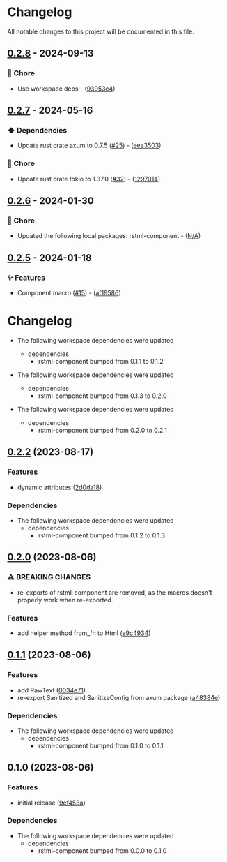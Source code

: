 # Changelog

All notable changes to this project will be documented in this file.

## [0.2.8](https://github.com/YoloDev/rstml-component/compare/0.2.7..0.2.8) - 2024-09-13

### 🔨 Chore

- Use workspace deps - ([93953c4](https://github.com/YoloDev/rstml-component/commit/93953c43c0057d3f9907e92c91d86106cebd678e))

## [0.2.7](https://github.com/YoloDev/rstml-component/compare/0.2.6..0.2.7) - 2024-05-16

### ⬆️ Dependencies

- Update rust crate axum to 0.7.5 ([#25](https://github.com/YoloDev/rstml-component/pull/25)) - ([eea3503](https://github.com/YoloDev/rstml-component/commit/eea35038a8565fa82dd374c6baffc2cfb1da74b6))

### 🔨 Chore

- Update rust crate tokio to 1.37.0 ([#32](https://github.com/YoloDev/rstml-component/pull/32)) - ([1297014](https://github.com/YoloDev/rstml-component/commit/1297014a6a013940494c2cda4285a9a8a15f4e0a))

## [0.2.6](https://github.com/YoloDev/rstml-component/compare/0.2.5..0.2.6) - 2024-01-30

### 🔨 Chore

- Updated the following local packages: rstml-component - ([N/A](https://github.com/YoloDev/rstml-component/commit/N/A))

## [0.2.5](https://github.com/YoloDev/rstml-component/compare/0.2.2..0.2.5) - 2024-01-18

### ✨ Features

- Component macro ([#15](https://github.com/YoloDev/rstml-component/pull/15)) - ([af19586](https://github.com/YoloDev/rstml-component/commit/af19586a86e0e760b0269d130962b72d904d5a75))

# Changelog

* The following workspace dependencies were updated
  * dependencies
    * rstml-component bumped from 0.1.1 to 0.1.2

* The following workspace dependencies were updated
  * dependencies
    * rstml-component bumped from 0.1.3 to 0.2.0

* The following workspace dependencies were updated
  * dependencies
    * rstml-component bumped from 0.2.0 to 0.2.1

## [0.2.2](https://github.com/YoloDev/rstml-component/compare/rstml-component-axum-v0.2.1...rstml-component-axum-v0.2.2) (2023-08-17)


### Features

* dynamic attributes ([2d0da18](https://github.com/YoloDev/rstml-component/commit/2d0da18727dc7adf43a8bc21f012853deec242e8))


### Dependencies

* The following workspace dependencies were updated
  * dependencies
    * rstml-component bumped from 0.1.2 to 0.1.3

## [0.2.0](https://github.com/YoloDev/rstml-component/compare/rstml-component-axum-v0.1.1...rstml-component-axum-v0.2.0) (2023-08-06)


### ⚠ BREAKING CHANGES

* re-exports of rstml-component are removed, as the macros doesn't properly work when re-exported.

### Features

* add helper method from_fn to Html ([e9c4934](https://github.com/YoloDev/rstml-component/commit/e9c4934d6a1b2f309d5eaf7df9343fa2307a34e0))

## [0.1.1](https://github.com/YoloDev/rstml-component/compare/rstml-component-axum-v0.1.0...rstml-component-axum-v0.1.1) (2023-08-06)


### Features

* add RawText ([0034e71](https://github.com/YoloDev/rstml-component/commit/0034e716fc0871a689b72b27a03acf88c982a476))
* re-export Sanitized and SanitizeConfig from axum package ([a48384e](https://github.com/YoloDev/rstml-component/commit/a48384e3689c1b296906be60ac3f204068214a18))


### Dependencies

* The following workspace dependencies were updated
  * dependencies
    * rstml-component bumped from 0.1.0 to 0.1.1

## 0.1.0 (2023-08-06)


### Features

* initial release ([9ef453a](https://github.com/YoloDev/rstml-component/commit/9ef453a6ec51e1093828cfccd6de43d21da7e9e0))


### Dependencies

* The following workspace dependencies were updated
  * dependencies
    * rstml-component bumped from 0.0.0 to 0.1.0
